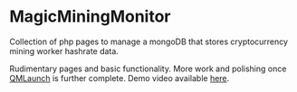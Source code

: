 # MagicMiningMonitor
Collection of php pages to manage a mongoDB that stores cryptocurrency mining worker hashrate data.

Rudimentary pages and basic functionality. More work and polishing once [QMLaunch](https://github.com/Lapisz/SilentRunNBMB/) is further complete.
Demo video available [here](https://drive.google.com/file/d/1plWh0-N6qb96pugF12boaqdefjOj9L2k/view?usp=sharing).
